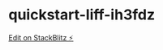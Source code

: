 # quickstart-liff-ih3fdz

[Edit on StackBlitz ⚡️](https://stackblitz.com/edit/quickstart-liff-ih3fdz)
